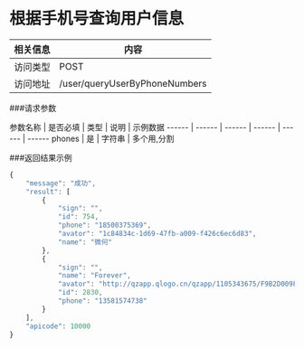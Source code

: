 # 根据手机号查询用户信息
 相关信息 | 内容
 ------ | ------
 访问类型 | POST
 访问地址 | /user/queryUserByPhoneNumbers

###请求参数

 参数名称 | 是否必填 | 类型 | 说明 | 示例数据
 ------ | ------ | ------ | ------ | ------ | ------
 phones | 是 | 字符串 | 多个用,分割
 
###返回结果示例

```javascript
{
    "message": "成功",
    "result": [
        {
            "sign": "",
            "id": 754,
            "phone": "18500375369",
            "avator": "1c84834c-1d69-47fb-a009-f426c6ec6d83",
            "name": "微何"
        },
        {
            "sign": "",
            "name": "Forever",
            "avator": "http://qzapp.qlogo.cn/qzapp/1105343675/F9B2D009F57C1FFA6ECFA2A5379C967C/100",
            "id": 2830,
            "phone": "13581574738"
        }
    ],
    "apicode": 10000
}
